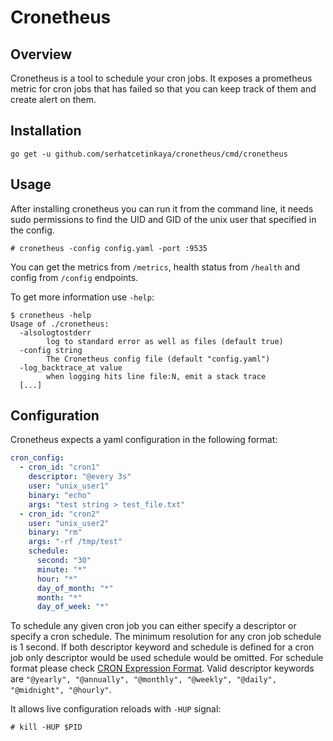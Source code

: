# Cronetheus

## Overview

Cronetheus is a tool to schedule your cron jobs. It exposes a prometheus metric for cron jobs that has failed so that you can keep track of them and create alert on them. 

## Installation

```
go get -u github.com/serhatcetinkaya/cronetheus/cmd/cronetheus
```

## Usage

After installing cronetheus you can run it from the command line, it needs sudo permissions to find the UID and GID of the unix user that specified in the config.

```
# cronetheus -config config.yaml -port :9535
```

You can get the metrics from `/metrics`, health status from `/health` and config from `/config` endpoints.

To get more information use `-help`:

```
$ cronetheus -help
Usage of ./cronetheus:
  -alsologtostderr
    	log to standard error as well as files (default true)
  -config string
    	The Cronetheus config file (default "config.yaml")
  -log_backtrace_at value
    	when logging hits line file:N, emit a stack trace
  [...]
```

## Configuration

Cronetheus expects a yaml configuration in the following format:

```yaml
cron_config:
  - cron_id: "cron1"
    descriptor: "@every 3s"
    user: "unix_user1"
    binary: "echo"
    args: "test string > test_file.txt"
  - cron_id: "cron2"
    user: "unix_user2"
    binary: "rm"
    args: "-rf /tmp/test"
    schedule:
      second: "30"
      minute: "*"
      hour: "*"
      day_of_month: "*"
      month: "*"
      day_of_week: "*"
```

To schedule any given cron job you can either specify a descriptor or specify a cron schedule. The minimum resolution for any cron job schedule is 1 second. If both descriptor keyword and schedule is defined for a cron job only descriptor would be used schedule would be omitted. For schedule format please check [CRON Expression Format](https://godoc.org/github.com/robfig/cron#hdr-CRON_Expression_Format). Valid descriptor keywords are `"@yearly", "@annually", "@monthly", "@weekly", "@daily", "@midnight", "@hourly"`.

It allows live configuration reloads with `-HUP` signal:

```
# kill -HUP $PID
```


